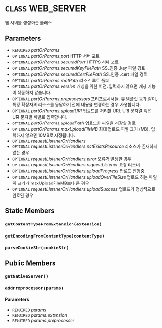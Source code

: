 # `CLASS` WEB_SERVER
웹 서버를 생성하는 클래스

## Parameters
* `REQUIRED` *portOrParams*
* `OPTIONAL` *portOrParams.port* HTTP 서버 포트
* `OPTIONAL` *portOrParams.securedPort* HTTPS 서버 포트
* `OPTIONAL` *portOrParams.securedKeyFilePath* SSL인증 .key 파일 경로
* `OPTIONAL` *portOrParams.securedCertFilePath* SSL인증 .cert 파일 경로
* `OPTIONAL` *portOrParams.rootPath* 리소스 루트 폴더
* `OPTIONAL` *portOrParams.version* 캐싱을 위한 버전. 입력하지 않으면 캐싱 기능이 작동하지 않습니다.
* `OPTIONAL` *portOrParams.preprocessors* 프리프로세서들. 뷰 템플릿 등과 같이, 특정 확장자의 리소스를 응답하기 전에 내용을 변경하는 경우 사용합니다.
* `OPTIONAL` *portOrParams.uploadURI* 업로드를 처리할 URI. URI 문자열 혹은 URI 문자열 배열로 입력합니다.
* `OPTIONAL` *portOrParams.uploadPath* 업로드한 파일을 저장할 경로
* `OPTIONAL` *portOrParams.maxUploadFileMB* 최대 업로드 파일 크기 (MB). 입력하지 않으면 10MB로 지정됩니다.
* `OPTIONAL` *requestListenerOrHandlers*
* `OPTIONAL` *requestListenerOrHandlers.notExistsResource* 리소스가 존재하지 않는 경우
* `OPTIONAL` *requestListenerOrHandlers.error* 오류가 발생한 경우
* `OPTIONAL` *requestListenerOrHandlers.requestListener* 요청 리스너
* `OPTIONAL` *requestListenerOrHandlers.uploadProgress* 업로드 진행중
* `OPTIONAL` *requestListenerOrHandlers.uploadOverFileSize* 업로드 하는 파일의 크기가 maxUploadFileMB보다 클 경우
* `OPTIONAL` *requestListenerOrHandlers.uploadSuccess* 업로드가 정상적으로 완료된 경우

## Static Members

### `getContentTypeFromExtension(extension)`

### `getEncodingFromContentType(contentType)`

### `parseCookieStr(cookieStr)`

## Public Members

### `getNativeServer()`

### `addPreprocessor(params)`
#### Parameters
* `REQUIRED` *params*
* `REQUIRED` *params.extension*
* `REQUIRED` *params.preprocessor*
